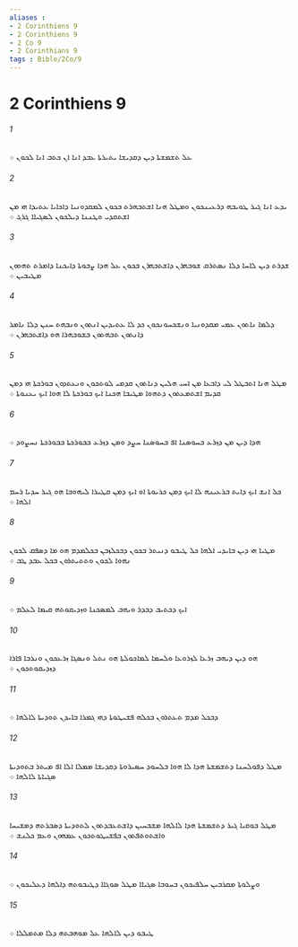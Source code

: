 ```yaml
---
aliases : 
- 2 Corinthiens 9
- 2 Corinthiens 9
- 2 Co 9
- 2 Corinthians 9
tags : Bible/2Co/9
---
```


# 2 Corinthiens 9

###### 1
ܥܠ ܬܫܡܫܬܐ ܕܝܢ ܕܩܕܝܫܐ ܝܬܝܪܬܐ ܥܒܕ ܐܢܐ ܐܢ ܟܬܒ ܐܢܐ ܠܟܘܢ ܀
###### 2
ܝܕܥ ܐܢܐ ܓܝܪ ܛܘܝܒܗ ܕܪܥܝܢܟܘܢ ܘܡܛܠ ܗܢܐ ܐܫܬܒܗܪܬ ܒܟܘܢ ܠܡܩܕܘܢܝܐ ܕܐܟܐܝܐ ܥܬܝܕܐ ܗܝ ܡܢ ܐܫܬܩܕܝ ܘܛܢܢܐ ܕܝܠܟܘܢ ܠܤܓܝܐܐ ܓܪܓ ܀
###### 3
ܫܕܪܬ ܕܝܢ ܠܐܚܐ ܕܠܐ ܢܤܬܪܩ ܫܘܒܗܪܢ ܕܐܫܬܒܗܪܢ ܒܟܘܢ ܥܠ ܗܕܐ ܨܒܘܬܐ ܕܐܝܟܢܐ ܕܐܡܪܬ ܬܗܘܘܢ ܡܛܝܒܝܢ ܀
###### 4
ܕܠܡܐ ܢܐܬܘܢ ܥܡܝ ܡܩܕܘܢܝܐ ܘܢܫܟܚܘܢܟܘܢ ܟܕ ܠܐ ܥܬܝܕܝܢ ܐܢܬܘܢ ܘܢܒܗܬ ܚܢܢ ܕܠܐ ܢܐܡܪ ܕܐܢܬܘܢ ܬܒܗܬܘܢ ܒܫܘܒܗܪܐ ܗܘ ܕܐܫܬܒܗܪܢ ܀
###### 5
ܡܛܠ ܗܢܐ ܐܬܒܛܠ ܠܝ ܕܐܒܥܐ ܡܢ ܐܚܝ ܗܠܝܢ ܕܢܐܬܘܢ ܩܕܡܝ ܠܘܬܟܘܢ ܘܢܥܬܕܘܢ ܒܘܪܟܬܐ ܗܝ ܕܡܢ ܩܕܝܡ ܐܫܬܡܥܬܘܢ ܕܬܗܘܐ ܡܛܝܒܐ ܗܟܢܐ ܐܝܟ ܒܘܪܟܬܐ ܠܐ ܗܘܐ ܐܝܟ ܝܥܢܘܬܐ ܀
###### 6
ܗܕܐ ܕܝܢ ܡܢ ܕܙܪܥ ܒܚܘܤܢܐ ܐܦ ܒܚܘܤܢܐ ܚܨܕ ܘܡܢ ܕܙܪܥ ܒܒܘܪܟܬܐ ܒܒܘܪܟܬܐ ܢܚܨܘܕ ܀
###### 7
ܟܠ ܐܢܫ ܐܝܟ ܕܐܝܬ ܒܪܥܝܢܗ ܠܐ ܐܝܟ ܕܡܢ ܟܪܝܘܬܐ ܐܘ ܐܝܟ ܕܡܢ ܩܛܝܪܐ ܠܝܗܘܒܐ ܗܘ ܓܝܪ ܚܕܝܐ ܪܚܡ ܐܠܗܐ ܀
###### 8
ܡܛܝܐ ܗܝ ܕܝܢ ܒܐܝܕܝ ܐܠܗܐ ܟܠ ܛܝܒܘ ܕܢܝܬܪ ܒܟܘܢ ܕܒܟܠܙܒܢ ܒܟܠܡܕܡ ܗܘ ܡܐ ܕܤܦܩ ܠܟܘܢ ܢܗܘܐ ܠܟܘܢ ܘܬܬܝܬܪܘܢ ܒܟܠ ܥܒܕ ܛܒ ܀
###### 9
ܐܝܟ ܕܟܬܝܒ ܕܒܕܪ ܘܝܗܒ ܠܡܤܟܢܐ ܘܙܕܝܩܘܬܗ ܩܝܡܐ ܠܥܠܡ ܀
###### 10
ܗܘ ܕܝܢ ܕܝܗܒ ܙܪܥܐ ܠܙܪܘܥܐ ܘܠܚܡܐ ܠܡܐܟܘܠܬܐ ܗܘ ܢܬܠ ܘܢܤܓܐ ܙܪܥܟܘܢ ܘܢܪܒܐ ܦܐܪܐ ܕܙܕܝܩܘܬܟܘܢ ܀
###### 11
ܕܒܟܠ ܡܕܡ ܬܥܬܪܘܢ ܒܟܠܗ ܦܫܝܛܘܬܐ ܕܗܝ ܓܡܪܐ ܒܐܝܕܢ ܬܘܕܝܬܐ ܠܐܠܗܐ ܀
###### 12
ܡܛܠ ܕܦܘܠܚܢܐ ܕܬܫܡܫܬܐ ܗܕܐ ܠܐ ܗܘܐ ܒܠܚܘܕ ܚܤܝܪܘܬܐ ܕܩܕܝܫܐ ܡܡܠܐ ܐܠܐ ܐܦ ܡܝܬܪ ܒܬܘܕܝܬܐ ܤܓܝܐܬܐ ܠܐܠܗܐ ܀
###### 13
ܡܛܠ ܒܘܩܝܐ ܓܝܪ ܕܬܫܡܫܬܐ ܗܕܐ ܠܐܠܗܐ ܡܫܒܚܝܢ ܕܐܫܬܥܒܕܬܘܢ ܠܬܘܕܝܬܐ ܕܤܒܪܬܗ ܕܡܫܝܚܐ ܘܐܫܬܘܬܦܬܘܢ ܒܦܫܝܛܘܬܟܘܢ ܥܡܗܘܢ ܘܥܡ ܟܠܢܫ ܀
###### 14
ܘܨܠܘܬܐ ܡܩܪܒܝܢ ܚܠܦܝܟܘܢ ܒܚܘܒܐ ܤܓܝܐܐ ܡܛܠ ܤܘܓܐܐ ܕܛܝܒܘܬܗ ܕܐܠܗܐ ܕܥܠܝܟܘܢ ܀
###### 15
ܛܝܒܘ ܕܝܢ ܠܐܠܗܐ ܥܠ ܡܘܗܒܬܗ ܕܠܐ ܡܬܡܠܠܐ ܀
